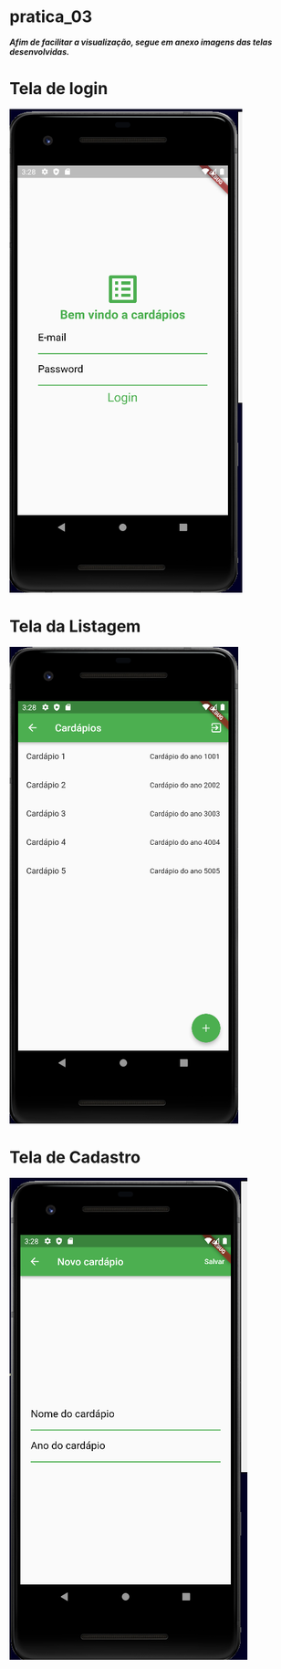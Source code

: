 # pratica_03

***Afim de facilitar a visualização, segue em anexo imagens das telas desenvolvidas.***

# Tela de login

![login](https://github.com/Henriquedevb/pratica03/blob/master/assets/login.png)

# Tela da Listagem

![lista](https://github.com/Henriquedevb/pratica03/blob/master/assets/lista.png)

# Tela de Cadastro

![cadastro](https://github.com/Henriquedevb/pratica03/blob/master/assets/cadastro.png)